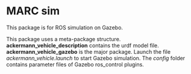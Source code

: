 MARC sim
=========
This package is for ROS simulation on Gazebo.

This package uses a meta-package structure.   
**ackermann_vehicle_description** contains the urdf model file.  
**ackermann_vehicle_gazebo** is the major package. Launch the file _ackermann_vehicle.launch_ to start Gazebo simulation. The _config_ folder contains parameter files of Gazebo ros_control plugins.  


